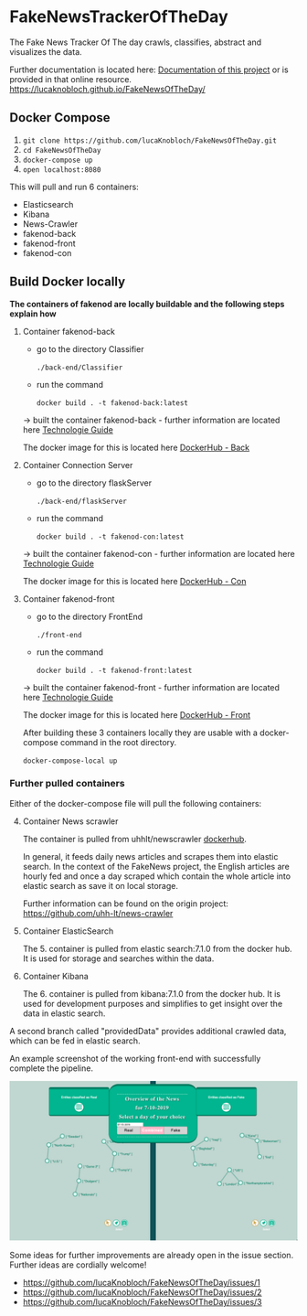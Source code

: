 # FakeNewsTrackerOfTheDay

The Fake News Tracker Of The day crawls, classifies, abstract and visualizes the data.

Further documentation is located here: [Documentation of this project](./docs/UserGuide.md) or is provided in that online resource. <https://lucaknobloch.github.io/FakeNewsOfTheDay/>

## Docker Compose

1. `git clone https://github.com/lucaKnobloch/FakeNewsOfTheDay.git`
2. `cd FakeNewsOfTheDay`
3. `docker-compose up`
4. `open localhost:8080`

This will pull and run 6 containers:

- Elasticsearch
- Kibana
- News-Crawler
- fakenod-back
- fakenod-front
- fakenod-con

## Build Docker locally

**The containers of fakenod are locally buildable and the following steps explain how**

1. Container fakenod-back
    - go to the directory Classifier

        `./back-end/Classifier`

    - run the command

        `docker build . -t fakenod-back:latest`

    -> built the container fakenod-back
        - further information are located here [Technologie Guide](./docs/TechnologieGuide.md)

    The docker image for this is located here [DockerHub -  Back](https://cloud.docker.com/repository/docker/buecherwurm/fakenod-back)

2. Container Connection Server
    - go to the directory flaskServer

        `./back-end/flaskServer`
    - run the command

        `docker build . -t fakenod-con:latest`

    -> built the container fakenod-con
        -   further information are located here [Technologie Guide](./docs/TechnologieGuide.md)

    The docker image for this is located here [DockerHub - Con](https://cloud.docker.com/repository/docker/buecherwurm/fakenod-con)

3. Container fakenod-front
    - go to the directory FrontEnd

        `./front-end`
    - run the command

        `docker build . -t fakenod-front:latest`

    -> built the container fakenod-front
        - further information are located here [Technologie Guide](./docs/TechnologieGuide.md)

    The docker image for this is located here [DockerHub - Front](https://cloud.docker.com/repository/docker/buecherwurm/fakenod-front)

    After building these 3 containers locally they are usable with a docker-compose command in the root directory.

    `docker-compose-local up`

### Further pulled containers

Either of the docker-compose file will pull the following containers: 

4. Container News scrawler

    The container is pulled from uhhlt/newscrawler [dockerhub](https://hub.docker.com/r/uhhlt/newscrawler).

    In general, it feeds daily news articles and scrapes them into elastic search.
    In the context of the FakeNews project, the English articles are hourly fed and once a day scraped which contain the whole article into elastic search as save it on local storage.

    Further information can be found on the origin project: <https://github.com/uhh-lt/news-crawler>

5. Container ElasticSearch

   The 5. container is pulled from elastic search:7.1.0 from the docker hub. It is used for storage and searches within the data.

6. Container Kibana

    The 6. container is pulled from kibana:7.1.0 from the docker hub. It is used for development purposes and simplifies to get insight over the data in elastic search.

A second branch called "providedData" provides additional crawled data, which can be fed in elastic search.

An example screenshot of the working front-end with successfully complete the pipeline.

![Overview](./docs/pictures/Overview.png)

Some ideas for further improvements are already open in the issue section. Further ideas are cordially welcome!

* <https://github.com/lucaKnobloch/FakeNewsOfTheDay/issues/1>
* <https://github.com/lucaKnobloch/FakeNewsOfTheDay/issues/2>
* <https://github.com/lucaKnobloch/FakeNewsOfTheDay/issues/3>
